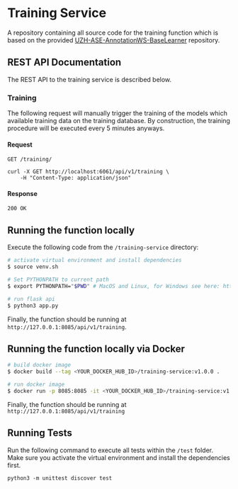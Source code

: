 # Training Service
A repository containing all source code for the training function which is based on the provided [UZH-ASE-AnnotationWS-BaseLearner](https://github.com/MEPalma/UZH-ASE-AnnotationWS-BaseLearner) repository.

## REST API Documentation

The REST API to the training service is described below.

### Training

The following request will manually trigger the training of the models which available training data on the training database. By construction, the training procedure will be executed every 5 minutes anyways. 

#### Request

`GET /training/`

    curl -X GET http://localhost:6061/api/v1/training \
        -H "Content-Type: application/json"

#### Response

    200 OK

## Running the function locally
Execute the following code from the `/training-service` directory:

```bash
# activate virtual environment and install dependencies
$ source venv.sh

# Set PYTHONPATH to current path
$ export PYTHONPATH="$PWD" # MacOS and Linux, for Windows see here: https://bic-berkeley.github.io/psych-214-fall-2016/using_pythonpath.html

# run flask api
$ python3 app.py
```

Finally, the function should be running at ```http://127.0.0.1:8085/api/v1/training```. 

## Running the function locally via Docker

```bash
# build docker image
$ docker build --tag <YOUR_DOCKER_HUB_ID>/training-service:v1.0.0 .

# run docker image
$ docker run -p 8085:8085 -it <YOUR_DOCKER_HUB_ID>/training-service:v1.0.0
```

Finally, the function should be running at ```http://127.0.0.1:8085/api/v1/training```

## Running Tests
Run the following command to execute all tests within the `/test` folder. Make sure you activate the virtual environment and install the dependencies first.
```
python3 -m unittest discover test
```